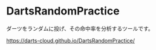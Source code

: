 # DartsRandomPractice
ダーツをランダムに投げ、その命中率を分析するツールです。

https://darts-cloud.github.io/DartsRandomPractice/

